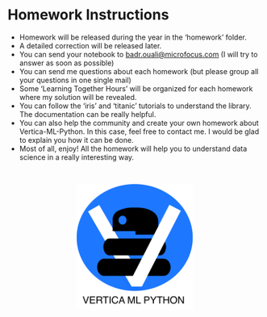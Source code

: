 # Homework Instructions

<ul>
  <li>Homework will be released during the year in the ‘homework’ folder.</li>
  <li>A detailed correction will be released later.</li>
  <li>You can send your notebook to <a href="mailto:badr.ouali@microfocus.com">badr.ouali@microfocus.com</a> (I will try to answer as soon as possible)</li>
  <li>You can send me questions about each homework (but please group all your questions in one single mail)</li>
  <li>Some ‘Learning Together Hours’ will be organized for each homework where my solution will be revealed.</li>
  <li>You can follow the ‘iris’ and ‘titanic’ tutorials to understand the library. The documentation can be really helpful.</li>
  <li>You can also help the community and create your own homework about Vertica-ML-Python. In this case, feel free to contact me. I would be glad to explain you how it can be done.</li>
  <li>Most of all, enjoy! All the homework will help you to understand data science in a really interesting way.</li>
</ul>
<br>
<p align="center">
<img src="./pokemon/vpython.png" width="230px">
</p>
